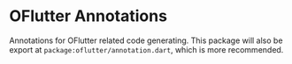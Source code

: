 # OFlutter Annotations

Annotations for OFlutter related code generating. This package will also be export at `package:oflutter/annotation.dart`, which is more recommended.
